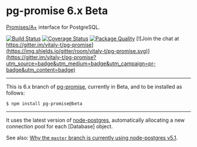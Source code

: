 pg-promise 6.x Beta
===================

[Promises/A+] interface for PostgreSQL.

[![Build Status](https://travis-ci.org/vitaly-t/pg-promise.svg?branch=6.x)](https://travis-ci.org/vitaly-t/pg-promise)
[![Coverage Status](https://coveralls.io/repos/vitaly-t/pg-promise/badge.svg?branch=6.x)](https://coveralls.io/r/vitaly-t/pg-promise?branch=6.x)
[![Package Quality](http://npm.packagequality.com/shield/pg-promise.svg)](http://packagequality.com/#?package=pg-promise)
[![Join the chat at https://gitter.im/vitaly-t/pg-promise](https://img.shields.io/gitter/room/vitaly-t/pg-promise.svg)](https://gitter.im/vitaly-t/pg-promise?utm_source=badge&utm_medium=badge&utm_campaign=pr-badge&utm_content=badge)

---

This is 6.x branch of [pg-promise], currently in Beta, and to be installed as follows:

```
$ npm install pg-promise@beta
```

---

It uses the latest version of [node-postgres], automatically allocating a new connection pool for each [Database] object.

See also: [Why the `master` branch is currently using node-postgres v5.1](https://github.com/vitaly-t/pg-promise/issues/206).

[pg-promise]:https://github.com/vitaly-t/pg-promise
[node-postgres]:https://github.com/brianc/node-postgres
[Promises/A+]:https://promisesaplus.com/
[Pool Strategy]:http://vitaly-t.github.io/pg-promise/global.html#PoolStrategy

